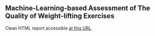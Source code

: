 
## Machine-Learning-based Assessment of The Quality of Weight-lifting Exercises

Clean HTML report accessible [at this URL](https://pedrosan.github.com/DataScienceExamples/Human_Activity_2/).   


